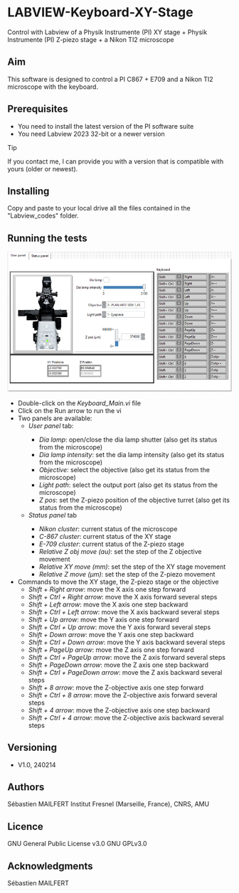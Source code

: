 # LABVIEW-Keyboard-XY-Stage
Control with Labview of a Physik Instrumente (PI) XY stage + Physik Instrumente (PI) Z-piezo stage + a Nikon TI2 microscope


## Aim
This software is designed to control a PI C867 + E709 and a Nikon TI2 microscope with the keyboard.

## Prerequisites

<ul>
<li> You need to install the latest version of the PI software suite</li>
<li> You need Labview 2023 32-bit or a newer version</li>
</ul>

> [!TIP]
> If you contact me, I can provide you with a version that is compatible with yours (older or newest).

## Installing
Copy and paste to your local drive all the files contained in the "Labview_codes" folder.

## Running the tests


![image](https://github.com/MAILFERT-Sebastien/LABVIEW-Keyboard-XY-Stage-NikonTI2/blob/main/Images/GUI.PNG) 

<ul>
<li> Double-click on the <i>Keyboard_Main.vi</i> file</li>
<li> Click on the Run arrow to run the vi</li>
<li> Two panels are available:
	<ul>
		<li> <i>User panel</i> tab:</li>
		<ul>
		<li> <i>Dia lamp</i>: open/close the dia lamp shutter (also get its status from the microscope)</li>
		<li> <i>Dia lamp intensity</i>: set the dia lamp intensity  (also get its status from the microscope)</li>
		<li> <i>Objective</i>: select the objective (also get its status from the microscope)</li>
		<li> <i>Light path</i>: select the output port  (also get its status from the microscope)</li>
		<li> <i>Z pos</i>: set the Z-piezo position of the objective turret (also get its status from the microscope)</li>
		</ul>
		<li> <i>Status panel</i> tab</li>
		<ul>
		<li> <i>Nikon cluster</i>: current status of the microscope</li>
		<li> <i>C-867 cluster</i>: current status of the XY stage</li>
		<li> <i>E-709 cluster</i>: current status of the Z-piezo stage</li>
		<li> <i>Relative Z obj move (au)</i>: set the step of the Z objective movement</li>
		<li> <i>Relative XY move (mm)</i>: set the step of the XY stage movement</li>
		<li> <i>Relative Z move (µm)</i>: set the step of the Z-piezo movement</li>
		</ul>
	</ul></li>
<li> Commands to move the XY stage, the Z-piezo stage or the objective
	<ul>
		<li> <i>Shift + Right arrow</i>: move the X axis one step forward</li>
		<li> <i>Shift + Ctrl + Right arrow</i>: move the X axis forward several steps</li>
		<li> <i>Shift + Left arrow</i>: move the X axis one step backward</li>
		<li> <i>Shift + Ctrl + Left arrow</i>: move the X axis backward several steps</li>
		<li> <i>Shift + Up arrow</i>: move the Y axis one step forward</li>
		<li> <i>Shift + Ctrl + Up arrow</i>: move the Y axis forward several steps</li>
		<li> <i>Shift + Down arrow</i>: move the Y axis one step backward</li>
		<li> <i>Shift + Ctrl + Down arrow</i>: move the Y axis backward several steps</li>
		<li> <i>Shift + PageUp arrow</i>: move the Z axis one step forward</li>
		<li> <i>Shift + Ctrl + PageUp arrow</i>: move the Z axis forward several steps</li>
		<li> <i>Shift + PageDown arrow</i>: move the Z axis one step backward</li>
		<li> <i>Shift + Ctrl + PageDown arrow</i>: move the Z axis backward several steps</li>
		<li> <i>Shift + 8 arrow</i>: move the Z-objective axis one step forward</li>
		<li> <i>Shift + Ctrl + 8 arrow</i>: move the Z-objective axis forward several steps</li>
		<li> <i>Shift + 4 arrow</i>: move the Z-objective axis one step backward</li>
		<li> <i>Shift + Ctrl + 4 arrow</i>: move the Z-objective axis backward several steps</li>
	</ul></li>
</ul>





## Versioning

<ul>
<li> V1.0, 240214</li>
</ul>


## Authors
Sébastien MAILFERT
Institut Fresnel (Marseille, France), CNRS, AMU

## Licence
GNU General Public License v3.0
GNU GPLv3.0

## Acknowledgments
Sébastien MAILFERT
